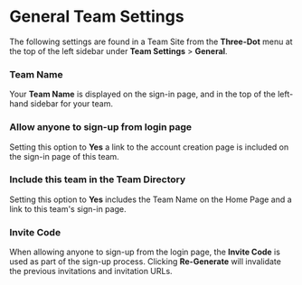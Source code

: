 # General Team Settings 

The following settings are found in a Team Site from the **Three-Dot** menu at the top of the left sidebar under **Team Settings** > **General**.

### Team Name

Your **Team Name** is displayed on the sign-in page, and in the top of the left-hand sidebar for your team. 

### Allow anyone to sign-up from login page

Setting this option to **Yes** a link to the account creation page is included on the sign-in page of this team. 

### Include this team in the Team Directory

Setting this option to **Yes** includes the Team Name on the Home Page and a link to this team's sign-in page. 

### Invite Code 

When allowing anyone to sign-up from the login page, the **Invite Code** is used as part of the sign-up process. Clicking **Re-Generate** will invalidate the previous invitations and invitation URLs. 
